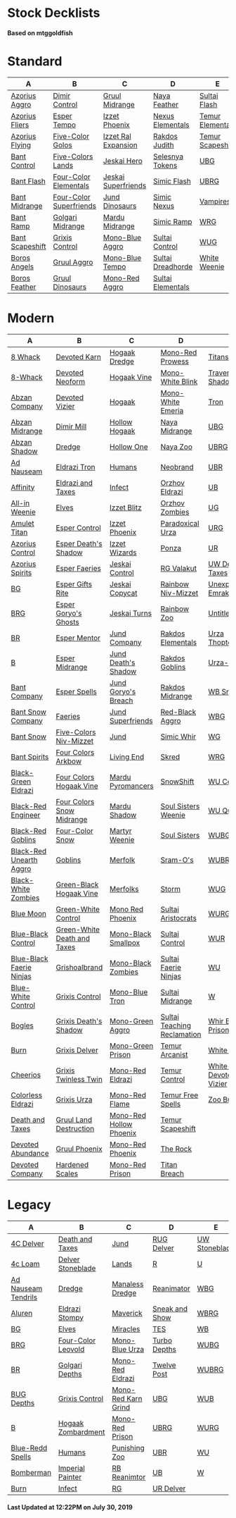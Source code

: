 # Stock Decklists
#### Based on mtggoldfish


# Standard

|                                A                                 |                                        B                                         |                                    C                                     |                                  D                                   |                                 E                                  |
|------------------------------------------------------------------|----------------------------------------------------------------------------------|--------------------------------------------------------------------------|----------------------------------------------------------------------|--------------------------------------------------------------------|
|[Azorius Aggro](./mtggoldfish/Standard/decks/Azorius_Aggro.md)    |[Dimir Control](./mtggoldfish/Standard/decks/Dimir_Control.md)                    |[Gruul Midrange](./mtggoldfish/Standard/decks/Gruul_Midrange.md)          |[Naya Feather](./mtggoldfish/Standard/decks/Naya_Feather.md)          |[Sultai Flash](./mtggoldfish/Standard/decks/Sultai_Flash.md)        |
|[Azorius Fliers](./mtggoldfish/Standard/decks/Azorius_Fliers.md)  |[Esper Tempo](./mtggoldfish/Standard/decks/Esper_Tempo.md)                        |[Izzet Phoenix](./mtggoldfish/Standard/decks/Izzet_Phoenix.md)            |[Nexus Elementals](./mtggoldfish/Standard/decks/Nexus_Elementals.md)  |[Temur Elementals](./mtggoldfish/Standard/decks/Temur_Elementals.md)|
|[Azorius Flying](./mtggoldfish/Standard/decks/Azorius_Flying.md)  |[Five-Color Golos](./mtggoldfish/Standard/decks/Five-Color_Golos.md)              |[Izzet Ral Expansion](./mtggoldfish/Standard/decks/Izzet_Ral_Expansion.md)|[Rakdos Judith](./mtggoldfish/Standard/decks/Rakdos_Judith.md)        |[Temur Scapeshift](./mtggoldfish/Standard/decks/Temur_Scapeshift.md)|
|[Bant Control](./mtggoldfish/Standard/decks/Bant_Control.md)      |[Five-Colors Lands](./mtggoldfish/Standard/decks/Five-Colors_Lands.md)            |[Jeskai Hero](./mtggoldfish/Standard/decks/Jeskai_Hero.md)                |[Selesnya Tokens](./mtggoldfish/Standard/decks/Selesnya_Tokens.md)    |[UBG](./mtggoldfish/Standard/decks/UBG.md)                          |
|[Bant Flash](./mtggoldfish/Standard/decks/Bant_Flash.md)          |[Four-Color Elementals](./mtggoldfish/Standard/decks/Four-Color_Elementals.md)    |[Jeskai Superfriends](./mtggoldfish/Standard/decks/Jeskai_Superfriends.md)|[Simic Flash](./mtggoldfish/Standard/decks/Simic_Flash.md)            |[UBRG](./mtggoldfish/Standard/decks/UBRG.md)                        |
|[Bant Midrange](./mtggoldfish/Standard/decks/Bant_Midrange.md)    |[Four-Color Superfriends](./mtggoldfish/Standard/decks/Four-Color_Superfriends.md)|[Jund Dinosaurs](./mtggoldfish/Standard/decks/Jund_Dinosaurs.md)          |[Simic Nexus](./mtggoldfish/Standard/decks/Simic_Nexus.md)            |[Vampires](./mtggoldfish/Standard/decks/Vampires.md)                |
|[Bant Ramp](./mtggoldfish/Standard/decks/Bant_Ramp.md)            |[Golgari Midrange](./mtggoldfish/Standard/decks/Golgari_Midrange.md)              |[Mardu Midrange](./mtggoldfish/Standard/decks/Mardu_Midrange.md)          |[Simic Ramp](./mtggoldfish/Standard/decks/Simic_Ramp.md)              |[WRG](./mtggoldfish/Standard/decks/WRG.md)                          |
|[Bant Scapeshift](./mtggoldfish/Standard/decks/Bant_Scapeshift.md)|[Grixis Control](./mtggoldfish/Standard/decks/Grixis_Control.md)                  |[Mono-Blue Aggro](./mtggoldfish/Standard/decks/Mono-Blue_Aggro.md)        |[Sultai Control](./mtggoldfish/Standard/decks/Sultai_Control.md)      |[WUG](./mtggoldfish/Standard/decks/WUG.md)                          |
|[Boros Angels](./mtggoldfish/Standard/decks/Boros_Angels.md)      |[Gruul Aggro](./mtggoldfish/Standard/decks/Gruul_Aggro.md)                        |[Mono-Blue Tempo](./mtggoldfish/Standard/decks/Mono-Blue_Tempo.md)        |[Sultai Dreadhorde](./mtggoldfish/Standard/decks/Sultai_Dreadhorde.md)|[White Weenie](./mtggoldfish/Standard/decks/White_Weenie.md)        |
|[Boros Feather](./mtggoldfish/Standard/decks/Boros_Feather.md)    |[Gruul Dinosaurs](./mtggoldfish/Standard/decks/Gruul_Dinosaurs.md)                |[Mono-Red Aggro](./mtggoldfish/Standard/decks/Mono-Red_Aggro.md)          |[Sultai Elementals](./mtggoldfish/Standard/decks/Sultai_Elementals.md)|                                                                    |


# Modern

|                                        A                                         |                                           B                                            |                                       C                                        |                                           D                                            |                                          E                                           |
|----------------------------------------------------------------------------------|----------------------------------------------------------------------------------------|--------------------------------------------------------------------------------|----------------------------------------------------------------------------------------|--------------------------------------------------------------------------------------|
|[8 Whack](./mtggoldfish/Modern/decks/8_Whack.md)                                  |[Devoted Karn](./mtggoldfish/Modern/decks/Devoted_Karn.md)                              |[Hogaak Dredge](./mtggoldfish/Modern/decks/Hogaak_Dredge.md)                    |[Mono-Red Prowess](./mtggoldfish/Modern/decks/Mono-Red_Prowess.md)                      |[Titanshift](./mtggoldfish/Modern/decks/Titanshift.md)                                |
|[8-Whack](./mtggoldfish/Modern/decks/8-Whack.md)                                  |[Devoted Neoform](./mtggoldfish/Modern/decks/Devoted_Neoform.md)                        |[Hogaak Vine](./mtggoldfish/Modern/decks/Hogaak_Vine.md)                        |[Mono-White Blink](./mtggoldfish/Modern/decks/Mono-White_Blink.md)                      |[Traverse Shadow](./mtggoldfish/Modern/decks/Traverse_Shadow.md)                      |
|[Abzan Company](./mtggoldfish/Modern/decks/Abzan_Company.md)                      |[Devoted Vizier](./mtggoldfish/Modern/decks/Devoted_Vizier.md)                          |[Hogaak](./mtggoldfish/Modern/decks/Hogaak.md)                                  |[Mono-White Emeria](./mtggoldfish/Modern/decks/Mono-White_Emeria.md)                    |[Tron](./mtggoldfish/Modern/decks/Tron.md)                                            |
|[Abzan Midrange](./mtggoldfish/Modern/decks/Abzan_Midrange.md)                    |[Dimir Mill](./mtggoldfish/Modern/decks/Dimir_Mill.md)                                  |[Hollow Hogaak](./mtggoldfish/Modern/decks/Hollow_Hogaak.md)                    |[Naya Midrange](./mtggoldfish/Modern/decks/Naya_Midrange.md)                            |[UBG](./mtggoldfish/Modern/decks/UBG.md)                                              |
|[Abzan Shadow](./mtggoldfish/Modern/decks/Abzan_Shadow.md)                        |[Dredge](./mtggoldfish/Modern/decks/Dredge.md)                                          |[Hollow One](./mtggoldfish/Modern/decks/Hollow_One.md)                          |[Naya Zoo](./mtggoldfish/Modern/decks/Naya_Zoo.md)                                      |[UBRG](./mtggoldfish/Modern/decks/UBRG.md)                                            |
|[Ad Nauseam](./mtggoldfish/Modern/decks/Ad_Nauseam.md)                            |[Eldrazi Tron](./mtggoldfish/Modern/decks/Eldrazi_Tron.md)                              |[Humans](./mtggoldfish/Modern/decks/Humans.md)                                  |[Neobrand](./mtggoldfish/Modern/decks/Neobrand.md)                                      |[UBR](./mtggoldfish/Modern/decks/UBR.md)                                              |
|[Affinity](./mtggoldfish/Modern/decks/Affinity.md)                                |[Eldrazi and Taxes](./mtggoldfish/Modern/decks/Eldrazi_and_Taxes.md)                    |[Infect](./mtggoldfish/Modern/decks/Infect.md)                                  |[Orzhov Eldrazi](./mtggoldfish/Modern/decks/Orzhov_Eldrazi.md)                          |[UB](./mtggoldfish/Modern/decks/UB.md)                                                |
|[All-in Weenie](./mtggoldfish/Modern/decks/All-in_Weenie.md)                      |[Elves](./mtggoldfish/Modern/decks/Elves.md)                                            |[Izzet Blitz](./mtggoldfish/Modern/decks/Izzet_Blitz.md)                        |[Orzhov Zombies](./mtggoldfish/Modern/decks/Orzhov_Zombies.md)                          |[UG](./mtggoldfish/Modern/decks/UG.md)                                                |
|[Amulet Titan](./mtggoldfish/Modern/decks/Amulet_Titan.md)                        |[Esper Control](./mtggoldfish/Modern/decks/Esper_Control.md)                            |[Izzet Phoenix](./mtggoldfish/Modern/decks/Izzet_Phoenix.md)                    |[Paradoxical Urza](./mtggoldfish/Modern/decks/Paradoxical_Urza.md)                      |[URG](./mtggoldfish/Modern/decks/URG.md)                                              |
|[Azorius Control](./mtggoldfish/Modern/decks/Azorius_Control.md)                  |[Esper Death's Shadow](./mtggoldfish/Modern/decks/Esper_Death's_Shadow.md)              |[Izzet Wizards](./mtggoldfish/Modern/decks/Izzet_Wizards.md)                    |[Ponza](./mtggoldfish/Modern/decks/Ponza.md)                                            |[UR](./mtggoldfish/Modern/decks/UR.md)                                                |
|[Azorius Spirits](./mtggoldfish/Modern/decks/Azorius_Spirits.md)                  |[Esper Faeries](./mtggoldfish/Modern/decks/Esper_Faeries.md)                            |[Jeskai Control](./mtggoldfish/Modern/decks/Jeskai_Control.md)                  |[RG Valakut](./mtggoldfish/Modern/decks/RG_Valakut.md)                                  |[UW Death & Taxes](./mtggoldfish/Modern/decks/UW_Death_&_Taxes.md)                    |
|[BG](./mtggoldfish/Modern/decks/BG.md)                                            |[Esper Gifts Rite](./mtggoldfish/Modern/decks/Esper_Gifts_Rite.md)                      |[Jeskai Copycat](./mtggoldfish/Modern/decks/Jeskai_Copycat.md)                  |[Rainbow Niv-Mizzet](./mtggoldfish/Modern/decks/Rainbow_Niv-Mizzet.md)                  |[Unexpected Emrakul](./mtggoldfish/Modern/decks/Unexpected_Emrakul.md)                |
|[BRG](./mtggoldfish/Modern/decks/BRG.md)                                          |[Esper Goryo's Ghosts](./mtggoldfish/Modern/decks/Esper_Goryo's_Ghosts.md)              |[Jeskai Turns](./mtggoldfish/Modern/decks/Jeskai_Turns.md)                      |[Rainbow Zoo](./mtggoldfish/Modern/decks/Rainbow_Zoo.md)                                |[Untitled](./mtggoldfish/Modern/decks/Untitled.md)                                    |
|[BR](./mtggoldfish/Modern/decks/BR.md)                                            |[Esper Mentor](./mtggoldfish/Modern/decks/Esper_Mentor.md)                              |[Jund Company](./mtggoldfish/Modern/decks/Jund_Company.md)                      |[Rakdos Elementals](./mtggoldfish/Modern/decks/Rakdos_Elementals.md)                    |[Urza ThopterSword](./mtggoldfish/Modern/decks/Urza_ThopterSword.md)                  |
|[B](./mtggoldfish/Modern/decks/B.md)                                              |[Esper Midrange](./mtggoldfish/Modern/decks/Esper_Midrange.md)                          |[Jund Death's Shadow](./mtggoldfish/Modern/decks/Jund_Death's_Shadow.md)        |[Rakdos Goblins](./mtggoldfish/Modern/decks/Rakdos_Goblins.md)                          |[Urza-O's](./mtggoldfish/Modern/decks/Urza-O's.md)                                    |
|[Bant Company](./mtggoldfish/Modern/decks/Bant_Company.md)                        |[Esper Spells](./mtggoldfish/Modern/decks/Esper_Spells.md)                              |[Jund Goryo's Breach](./mtggoldfish/Modern/decks/Jund_Goryo's_Breach.md)        |[Rakdos Midrange](./mtggoldfish/Modern/decks/Rakdos_Midrange.md)                        |[WB Smallpox](./mtggoldfish/Modern/decks/WB_Smallpox.md)                              |
|[Bant Snow Company](./mtggoldfish/Modern/decks/Bant_Snow_Company.md)              |[Faeries](./mtggoldfish/Modern/decks/Faeries.md)                                        |[Jund Superfriends](./mtggoldfish/Modern/decks/Jund_Superfriends.md)            |[Red-Black Aggro](./mtggoldfish/Modern/decks/Red-Black_Aggro.md)                        |[WBG](./mtggoldfish/Modern/decks/WBG.md)                                              |
|[Bant Snow](./mtggoldfish/Modern/decks/Bant_Snow.md)                              |[Five-Colors Niv-Mizzet](./mtggoldfish/Modern/decks/Five-Colors_Niv-Mizzet.md)          |[Jund](./mtggoldfish/Modern/decks/Jund.md)                                      |[Simic Whir](./mtggoldfish/Modern/decks/Simic_Whir.md)                                  |[WG](./mtggoldfish/Modern/decks/WG.md)                                                |
|[Bant Spirits](./mtggoldfish/Modern/decks/Bant_Spirits.md)                        |[Four Colors Arkbow](./mtggoldfish/Modern/decks/Four_Colors_Arkbow.md)                  |[Living End](./mtggoldfish/Modern/decks/Living_End.md)                          |[Skred](./mtggoldfish/Modern/decks/Skred.md)                                            |[WRG](./mtggoldfish/Modern/decks/WRG.md)                                              |
|[Black-Green Eldrazi](./mtggoldfish/Modern/decks/Black-Green_Eldrazi.md)          |[Four Colors Hogaak Vine](./mtggoldfish/Modern/decks/Four_Colors_Hogaak_Vine.md)        |[Mardu Pyromancers](./mtggoldfish/Modern/decks/Mardu_Pyromancers.md)            |[SnowShift](./mtggoldfish/Modern/decks/SnowShift.md)                                    |[WU Control](./mtggoldfish/Modern/decks/WU_Control.md)                                |
|[Black-Red Engineer](./mtggoldfish/Modern/decks/Black-Red_Engineer.md)            |[Four Colors Snow Midrange](./mtggoldfish/Modern/decks/Four_Colors_Snow_Midrange.md)    |[Mardu Shadow](./mtggoldfish/Modern/decks/Mardu_Shadow.md)                      |[Soul Sisters Weenie](./mtggoldfish/Modern/decks/Soul_Sisters_Weenie.md)                |[WU Quest](./mtggoldfish/Modern/decks/WU_Quest.md)                                    |
|[Black-Red Goblins](./mtggoldfish/Modern/decks/Black-Red_Goblins.md)              |[Four-Color Snow](./mtggoldfish/Modern/decks/Four-Color_Snow.md)                        |[Martyr Weenie](./mtggoldfish/Modern/decks/Martyr_Weenie.md)                    |[Soul Sisters](./mtggoldfish/Modern/decks/Soul_Sisters.md)                              |[WUBG](./mtggoldfish/Modern/decks/WUBG.md)                                            |
|[Black-Red Unearth Aggro](./mtggoldfish/Modern/decks/Black-Red_Unearth_Aggro.md)  |[Goblins](./mtggoldfish/Modern/decks/Goblins.md)                                        |[Merfolk](./mtggoldfish/Modern/decks/Merfolk.md)                                |[Sram-O's](./mtggoldfish/Modern/decks/Sram-O's.md)                                      |[WUBRG](./mtggoldfish/Modern/decks/WUBRG.md)                                          |
|[Black-White Zombies](./mtggoldfish/Modern/decks/Black-White_Zombies.md)          |[Green-Black Hogaak Vine](./mtggoldfish/Modern/decks/Green-Black_Hogaak_Vine.md)        |[Merfolks](./mtggoldfish/Modern/decks/Merfolks.md)                              |[Storm](./mtggoldfish/Modern/decks/Storm.md)                                            |[WUG](./mtggoldfish/Modern/decks/WUG.md)                                              |
|[Blue Moon](./mtggoldfish/Modern/decks/Blue_Moon.md)                              |[Green-White Control](./mtggoldfish/Modern/decks/Green-White_Control.md)                |[Mono Red Phoenix](./mtggoldfish/Modern/decks/Mono_Red_Phoenix.md)              |[Sultai Aristocrats](./mtggoldfish/Modern/decks/Sultai_Aristocrats.md)                  |[WURG](./mtggoldfish/Modern/decks/WURG.md)                                            |
|[Blue-Black Control](./mtggoldfish/Modern/decks/Blue-Black_Control.md)            |[Green-White Death and Taxes](./mtggoldfish/Modern/decks/Green-White_Death_and_Taxes.md)|[Mono-Black Smallpox](./mtggoldfish/Modern/decks/Mono-Black_Smallpox.md)        |[Sultai Control](./mtggoldfish/Modern/decks/Sultai_Control.md)                          |[WUR](./mtggoldfish/Modern/decks/WUR.md)                                              |
|[Blue-Black Faerie Ninjas](./mtggoldfish/Modern/decks/Blue-Black_Faerie_Ninjas.md)|[Grishoalbrand](./mtggoldfish/Modern/decks/Grishoalbrand.md)                            |[Mono-Black Zombies](./mtggoldfish/Modern/decks/Mono-Black_Zombies.md)          |[Sultai Faerie Ninjas](./mtggoldfish/Modern/decks/Sultai_Faerie_Ninjas.md)              |[WU](./mtggoldfish/Modern/decks/WU.md)                                                |
|[Blue-White Control](./mtggoldfish/Modern/decks/Blue-White_Control.md)            |[Grixis Control](./mtggoldfish/Modern/decks/Grixis_Control.md)                          |[Mono-Blue Tron](./mtggoldfish/Modern/decks/Mono-Blue_Tron.md)                  |[Sultai Midrange](./mtggoldfish/Modern/decks/Sultai_Midrange.md)                        |[W](./mtggoldfish/Modern/decks/W.md)                                                  |
|[Bogles](./mtggoldfish/Modern/decks/Bogles.md)                                    |[Grixis Death's Shadow](./mtggoldfish/Modern/decks/Grixis_Death's_Shadow.md)            |[Mono-Green Aggro](./mtggoldfish/Modern/decks/Mono-Green_Aggro.md)              |[Sultai Teaching Reclamation](./mtggoldfish/Modern/decks/Sultai_Teaching_Reclamation.md)|[Whir Engineer Prison](./mtggoldfish/Modern/decks/Whir_Engineer_Prison.md)            |
|[Burn](./mtggoldfish/Modern/decks/Burn.md)                                        |[Grixis Delver](./mtggoldfish/Modern/decks/Grixis_Delver.md)                            |[Mono-Green Prison](./mtggoldfish/Modern/decks/Mono-Green_Prison.md)            |[Temur Arcanist](./mtggoldfish/Modern/decks/Temur_Arcanist.md)                          |[White Weenie](./mtggoldfish/Modern/decks/White_Weenie.md)                            |
|[Cheerios](./mtggoldfish/Modern/decks/Cheerios.md)                                |[Grixis Twinless Twin](./mtggoldfish/Modern/decks/Grixis_Twinless_Twin.md)              |[Mono-Red Eldrazi](./mtggoldfish/Modern/decks/Mono-Red_Eldrazi.md)              |[Temur Control](./mtggoldfish/Modern/decks/Temur_Control.md)                            |[White-Green Devoted Vizier](./mtggoldfish/Modern/decks/White-Green_Devoted_Vizier.md)|
|[Colorless Eldrazi](./mtggoldfish/Modern/decks/Colorless_Eldrazi.md)              |[Grixis Urza](./mtggoldfish/Modern/decks/Grixis_Urza.md)                                |[Mono-Red Flame](./mtggoldfish/Modern/decks/Mono-Red_Flame.md)                  |[Temur Free Spells](./mtggoldfish/Modern/decks/Temur_Free_Spells.md)                    |[Zoo Burn](./mtggoldfish/Modern/decks/Zoo_Burn.md)                                    |
|[Death and Taxes](./mtggoldfish/Modern/decks/Death_and_Taxes.md)                  |[Gruul Land Destruction](./mtggoldfish/Modern/decks/Gruul_Land_Destruction.md)          |[Mono-Red Hollow Phoenix](./mtggoldfish/Modern/decks/Mono-Red_Hollow_Phoenix.md)|[Temur Scapeshift](./mtggoldfish/Modern/decks/Temur_Scapeshift.md)                      |                                                                                      |
|[Devoted Abundance](./mtggoldfish/Modern/decks/Devoted_Abundance.md)              |[Gruul Phoenix](./mtggoldfish/Modern/decks/Gruul_Phoenix.md)                            |[Mono-Red Phoenix](./mtggoldfish/Modern/decks/Mono-Red_Phoenix.md)              |[The Rock](./mtggoldfish/Modern/decks/The_Rock.md)                                      |                                                                                      |
|[Devoted Company](./mtggoldfish/Modern/decks/Devoted_Company.md)                  |[Hardened Scales](./mtggoldfish/Modern/decks/Hardened_Scales.md)                        |[Mono-Red Prison](./mtggoldfish/Modern/decks/Mono-Red_Prison.md)                |[Titan Breach](./mtggoldfish/Modern/decks/Titan_Breach.md)                              |                                                                                      |


# Legacy

|                                   A                                    |                                  B                                   |                                   C                                    |                              D                               |                             E                              |
|------------------------------------------------------------------------|----------------------------------------------------------------------|------------------------------------------------------------------------|--------------------------------------------------------------|------------------------------------------------------------|
|[4C Delver](./mtggoldfish/Legacy/decks/4C_Delver.md)                    |[Death and Taxes](./mtggoldfish/Legacy/decks/Death_and_Taxes.md)      |[Jund](./mtggoldfish/Legacy/decks/Jund.md)                              |[RUG Delver](./mtggoldfish/Legacy/decks/RUG_Delver.md)        |[UW Stoneblade](./mtggoldfish/Legacy/decks/UW_Stoneblade.md)|
|[4c Loam](./mtggoldfish/Legacy/decks/4c_Loam.md)                        |[Delver Stoneblade](./mtggoldfish/Legacy/decks/Delver_Stoneblade.md)  |[Lands](./mtggoldfish/Legacy/decks/Lands.md)                            |[R](./mtggoldfish/Legacy/decks/R.md)                          |[U](./mtggoldfish/Legacy/decks/U.md)                        |
|[Ad Nauseam Tendrils](./mtggoldfish/Legacy/decks/Ad_Nauseam_Tendrils.md)|[Dredge](./mtggoldfish/Legacy/decks/Dredge.md)                        |[Manaless Dredge](./mtggoldfish/Legacy/decks/Manaless_Dredge.md)        |[Reanimator](./mtggoldfish/Legacy/decks/Reanimator.md)        |[WBG](./mtggoldfish/Legacy/decks/WBG.md)                    |
|[Aluren](./mtggoldfish/Legacy/decks/Aluren.md)                          |[Eldrazi Stompy](./mtggoldfish/Legacy/decks/Eldrazi_Stompy.md)        |[Maverick](./mtggoldfish/Legacy/decks/Maverick.md)                      |[Sneak and Show](./mtggoldfish/Legacy/decks/Sneak_and_Show.md)|[WBRG](./mtggoldfish/Legacy/decks/WBRG.md)                  |
|[BG](./mtggoldfish/Legacy/decks/BG.md)                                  |[Elves](./mtggoldfish/Legacy/decks/Elves.md)                          |[Miracles](./mtggoldfish/Legacy/decks/Miracles.md)                      |[TES](./mtggoldfish/Legacy/decks/TES.md)                      |[WB](./mtggoldfish/Legacy/decks/WB.md)                      |
|[BRG](./mtggoldfish/Legacy/decks/BRG.md)                                |[Four-Color Leovold](./mtggoldfish/Legacy/decks/Four-Color_Leovold.md)|[Mono-Blue Urza](./mtggoldfish/Legacy/decks/Mono-Blue_Urza.md)          |[Turbo Depths](./mtggoldfish/Legacy/decks/Turbo_Depths.md)    |[WUBG](./mtggoldfish/Legacy/decks/WUBG.md)                  |
|[BR](./mtggoldfish/Legacy/decks/BR.md)                                  |[Golgari Depths](./mtggoldfish/Legacy/decks/Golgari_Depths.md)        |[Mono-Red Eldrazi](./mtggoldfish/Legacy/decks/Mono-Red_Eldrazi.md)      |[Twelve Post](./mtggoldfish/Legacy/decks/Twelve_Post.md)      |[WUBRG](./mtggoldfish/Legacy/decks/WUBRG.md)                |
|[BUG Depths](./mtggoldfish/Legacy/decks/BUG_Depths.md)                  |[Grixis Control](./mtggoldfish/Legacy/decks/Grixis_Control.md)        |[Mono-Red Karn Grind](./mtggoldfish/Legacy/decks/Mono-Red_Karn_Grind.md)|[UBG](./mtggoldfish/Legacy/decks/UBG.md)                      |[WUB](./mtggoldfish/Legacy/decks/WUB.md)                    |
|[B](./mtggoldfish/Legacy/decks/B.md)                                    |[Hogaak Zombardment](./mtggoldfish/Legacy/decks/Hogaak_Zombardment.md)|[Mono-Red Prison](./mtggoldfish/Legacy/decks/Mono-Red_Prison.md)        |[UBRG](./mtggoldfish/Legacy/decks/UBRG.md)                    |[WURG](./mtggoldfish/Legacy/decks/WURG.md)                  |
|[Blue-Redd Spells](./mtggoldfish/Legacy/decks/Blue-Redd_Spells.md)      |[Humans](./mtggoldfish/Legacy/decks/Humans.md)                        |[Punishing Zoo](./mtggoldfish/Legacy/decks/Punishing_Zoo.md)            |[UBR](./mtggoldfish/Legacy/decks/UBR.md)                      |[WU](./mtggoldfish/Legacy/decks/WU.md)                      |
|[Bomberman](./mtggoldfish/Legacy/decks/Bomberman.md)                    |[Imperial Painter](./mtggoldfish/Legacy/decks/Imperial_Painter.md)    |[RB Reanimtor](./mtggoldfish/Legacy/decks/RB_Reanimtor.md)              |[UB](./mtggoldfish/Legacy/decks/UB.md)                        |[W](./mtggoldfish/Legacy/decks/W.md)                        |
|[Burn](./mtggoldfish/Legacy/decks/Burn.md)                              |[Infect](./mtggoldfish/Legacy/decks/Infect.md)                        |[RG](./mtggoldfish/Legacy/decks/RG.md)                                  |[UR Delver](./mtggoldfish/Legacy/decks/UR_Delver.md)          |                                                            |



#### Last Updated at 12:22PM on July 30, 2019